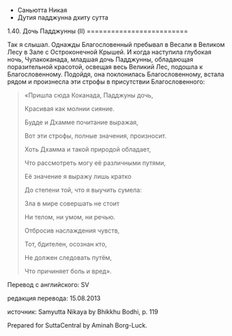 









* Саньютта Никая
* Дутия падджунна дхиту сутта


1\.40\. Дочь Падджунны \(II\)
\=\=\=\=\=\=\=\=\=\=\=\=\=\=\=\=\=\=\=\=\=\=\=\=\=



Так я слышал\. Однажды Благословенный пребывал в Весали в Великом Лесу в Зале с Остроконечной Крышей\. И когда наступила глубокая ночь, Чулакоканада, младшая дочь Падджунны, обладающая поразительной красотой, освещая весь Великий Лес, подошла к Благословенному\. Подойдя, она поклонилась Благословенному, встала рядом и произнесла эти строфы в присутствии Благословенного:



> «Пришла сюда Коканада, Падджуны дочь,  
> 
> Красивая как молнии сияние\.  
> 
> Будде и Дхамме почитание выражая,  
> 
> Вот эти строфы, полные значения, произносит\.  
> 
>   
> 
> Хоть Дхамма и такой природой обладает,  
> 
> Что рассмотреть могу её различными путями,  
> 
> Её значение я выражу лишь кратко  
> 
> До степени той, что я выучить сумела:  
> 
>   
> 
> Зла в мире совершать не стоит  
> 
> Ни телом, ни умом, ни речью\.  
> 
> Отбросив наслаждения чувств,  
> 
> Тот, бдителен, осознан кто,  
> 
> Не должен следовать путём,  
> 
> Что причиняет боль и вред»\.



Перевод с английского: SV


редакция перевода: 15\.08\.2013


источник: Samyutta Nikaya by Bhikkhu Bodhi, p\. 119


Prepared for SuttaCentral by Aminah Borg\-Luck\.






